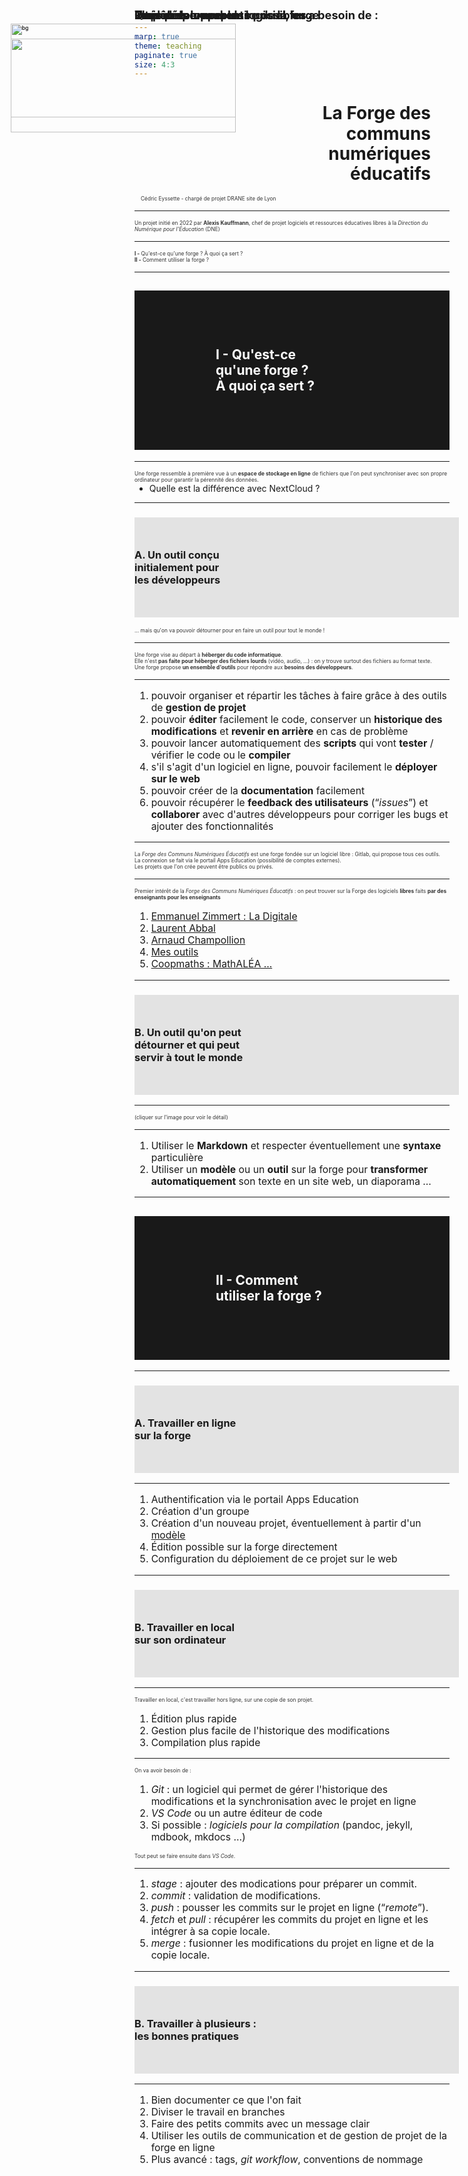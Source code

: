 ```yaml
---
marp: true
theme: teaching
paginate: true
size: 4:3
---
```


<!-- _class: titre-->
<style scoped>
img {position:absolute; top:40px; left:30px;z-index:-1; height:450px; width:360px; background:transparent!important}
h1 {margin-left:270px; padding-right:30px!important; line-height:1.15; text-align:right;}
</style>


# La Forge des <br>communs <br>numériques<br> éducatifs<!-- fit -->

![](https://forge.aeif.fr/framaka/visuel-forge/-/raw/main/brigit-et-komit/Brigit_et_Komit_transparent.png?ref_type=heads)

Cédric Eyssette - chargé de projet
DRANE site de Lyon



---
<!-- _class: i1t1 horizontal  -->
<style scoped>
p {font-size:1.3em; text-align:left!important;}
p:nth-of-type(1){width:400px; margin-left:20px!important; padding:0}
p:nth-of-type(2){margin-left:10px!important; width:410px}
</style>

![](https://upload.wikimedia.org/wikipedia/commons/thumb/2/26/Alexis_Kauffmann_-_Taipei_European_School_-_2017.jpg/800px-Alexis_Kauffmann_-_Taipei_European_School_-_2017.jpg)

Un projet initié en 2022 par **Alexis Kauffmann**, chef de projet logiciels et ressources éducatives libres à la _Direction du Numérique pour l'Éducation_ (DNE)


---
<!-- _class:  -->
<style scoped>
section {font-size:3.7em}
p {margin-top:0.4em; margin-left:50px}
h4 {margin-bottom:0.5em; text-align:center;margin-left:0; font-size:1.5em; margin-top:-30px!important}
</style>
#### Plan

**I -** Qu'est-ce qu'une forge ?
À quoi ça sert ?

**II -** Comment utiliser la forge ?

---
<!-- _class: -->
<style scoped>
h2 {background:rgba(0,0,0,0.9); color:white; padding:60px 130px;}
</style>
## I - Qu'est-ce <br>qu'une forge ?<br> À quoi ça sert ? <!-- fit -->

![bg](https://forge.aeif.fr/framaka/visuel-forge/-/raw/main/brigit-et-komit/Brigit_et_Komit_avec_fond_forge_sans_logo.png?ref_type=heads)


---
<!-- _class:  -->
Une forge ressemble à première vue à un **espace de  stockage en ligne** de fichiers que l'on peut synchroniser avec son propre ordinateur pour garantir la pérennité des données.

* Quelle est la différence avec NextCloud ?

---
<!-- _class: pp -->
<style scoped>
section {display:flex; flex-direction:column; align-items:center;}
p {margin:0;}
img {height:150px; background:transparent!important; float:left; margin-right:30px; margin-left:0px}
h3 {width:95%; background:rgba(0,0,0,0.1); padding-top:50px;  padding-bottom:50px; padding-right:40px}
</style>


### ![](https://forge.aeif.fr/framaka/visuel-forge/-/raw/main/avatars/avatar_Komit_face_cercle.png?ref_type=heads) A. Un outil conçu <br>initialement pour<br>les développeurs<!-- fit -->

<span data-marpit-fragment="1">… mais qu'on va pouvoir détourner pour en faire un outil pour tout le monde !</span>

---
<!-- _class:  -->
Une forge vise au départ à **héberger du code informatique**.

<span data-marpit-fragment="1">Elle n'est **pas faite pour héberger des fichiers lourds** (vidéo, audio, …)</span><span data-marpit-fragment="2"> : on y trouve surtout des fichiers au format texte.</span>

<span data-marpit-fragment="3">Une forge propose **un ensemble d'outils** pour répondre aux **besoins des développeurs**.</span>

<!-- Pas faite pour héberger des fichiers lourds :
exceptions possibles
Git LFS -->

---
<!-- _class: fmmm -->
<style scoped>
h4 {margin-bottom:0!important}
ul {margin-top:0;}
</style>

#### Pour développer un logiciel, on a besoin de :
1) pouvoir organiser et répartir les tâches à faire grâce à des outils de **gestion de projet**
2) pouvoir **éditer** facilement le code, conserver un **historique des modifications** et **revenir en arrière** en cas de problème
3) pouvoir lancer automatiquement des **scripts** qui vont **tester** / vérifier le code ou le **compiler**
4) s'il s'agit d'un logiciel en ligne, pouvoir facilement le **déployer sur le web**
5) pouvoir créer de la **documentation** facilement
6) pouvoir récupérer le **feedback des utilisateurs** (“_issues_”) et **collaborer** avec d'autres développeurs pour corriger les bugs et ajouter des fonctionnalités

<!-- évoquer : méthode agile / DevOps -->

---
La _Forge des Communs Numériques Éducatifs_ est une forge fondée sur un logiciel libre : Gitlab, qui propose tous ces outils.

<span data-marpit-fragment="1">La connexion se fait via le portail Apps Education</span><span data-marpit-fragment="2"> (possibilité de comptes externes).</span>

<span data-marpit-fragment="3">Les projets que l'on crée peuvent être publics ou privés.</span>

---
<!-- _class: fppp -->
Premier intérêt de la _Forge des Communs Numériques Éducatifs_ : on peut trouver sur la Forge des logiciels **libres**<span data-marpit-fragment="1"> faits **par des enseignants pour les enseignants**</span>

#### <span data-marpit-fragment="2">Quelques exemples :</span>
1) [Emmanuel Zimmert : La Digitale](https://forge.aeif.fr/users/ladigitale/projects)
2) [Laurent Abbal](https://laurentabbal.forge.apps.education.fr/)
3) [Arnaud Champollion](https://achampollion.forge.aeif.fr/)
4) [Mes outils](https://eyssette.forge.aeif.fr/)
5) [Coopmaths : MathALÉA …](https://forge.aeif.fr/coopmaths/mathalea)

---
<!-- _class: pp -->
<style scoped>
section {display:flex; flex-direction:column; align-items:center;}
p {margin:0; }
img {height:150px; background:transparent!important; float:left; margin-right:30px; margin-left:0px}
h3 {width:95%; background:rgba(0,0,0,0.1); padding-top:50px;  padding-bottom:50px; padding-right:60px}
</style>


### ![](https://forge.aeif.fr/framaka/visuel-forge/-/raw/main/avatars/avatar_Komit_face_cercle.png?ref_type=heads) B. Un outil qu'on peut <br>détourner et qui peut <br>servir à tout le monde<!-- fit -->


---
<!-- _class:  -->
<style scoped>
h4 {position:absolute; top:70px; font-size:1.2em}
img {margin-top:3em}
p {font-size:0.6em; text-align:center; color:#333; margin-top:1em}
</style>


#### Trois détournements possibles

[![](https://raw.githubusercontent.com/eyssette/mindmap/main/detournements-possibles-de-la-forge-aper%C3%A7u.svg)](https://mymarkmap.netlify.app/#https://raw.githubusercontent.com/eyssette/mindmap/main/detournements-possibles-de-la-forge.md)

(cliquer sur l'image pour voir le détail)


---
<!-- _class:  -->
<style scoped>
h4 {margin-bottom:0; font-size:1.3em}
ol {text-align:left; font-size:1.12em}
</style>
#### Le principe

1) Utiliser le **Markdown** et respecter éventuellement une **syntaxe** particulière
3) Utiliser un **modèle** ou un **outil** sur la forge pour **transformer automatiquement** son texte en un site web, un diaporama …

<!-- Une entrée possible pour aller vers la forge : CodiMD -->
<!-- Single Source Publishing -->

---
<!-- _class:  -->
<style scoped>
h2 {background:rgba(0,0,0,0.9); color:white; padding:90px 130px;}
</style>
## II - Comment <br>utiliser la forge ? <!-- fit -->

![bg](https://forge.aeif.fr/framaka/visuel-forge/-/raw/main/brigit-et-komit/Brigit_et_Komit_avec_fond_forge_sans_logo.png?ref_type=heads)



---
<!-- _class: pp -->
<style scoped>
section {display:flex; flex-direction:column; align-items:center;}
p {margin:0; }
img {height:150px; background:transparent!important; float:left; margin-right:30px; margin-left:0px}
h3 {width:95%; background:rgba(0,0,0,0.1); padding-top:50px;  padding-bottom:50px; padding-right:60px}
</style>


### ![](https://forge.aeif.fr/framaka/visuel-forge/-/raw/main/avatars/avatar_Komit_face_cercle.png?ref_type=heads) A. Travailler en ligne<br>sur la forge <!-- fit -->


---
<!-- _class:  -->

1) Authentification via le portail Apps Education
2) Création d'un groupe
3) Création d'un nouveau projet, éventuellement à partir d'un [modèle](https://forge.apps.education.fr/modeles-projets)
4) Édition possible sur la forge directement
5) Configuration du déploiement de ce projet sur le web

<!-- cloner / forker -->

<!-- pipeline, runner, job, gitlab-ci.yaml cd/ci-->

---
<!-- _class: pp -->
<style scoped>
section {display:flex; flex-direction:column; align-items:center;}
p {margin:0; }
img {height:150px; background:transparent!important; float:left; margin-right:30px; margin-left:0px}
h3 {width:95%; background:rgba(0,0,0,0.1); padding-top:50px;  padding-bottom:50px; padding-right:40px}
</style>


### ![](https://forge.aeif.fr/framaka/visuel-forge/-/raw/main/avatars/avatar_Komit_face_cercle.png?ref_type=heads) B. Travailler en local <br>sur son ordinateur <!-- fit -->


---
<!-- _class:  -->

Travailler en local, c'est travailler hors ligne, sur une copie de son projet.

#### <span data-marpit-fragment="1">Intérêt :</span>
1) Édition plus rapide
2) Gestion plus facile de l'historique des modifications
2) Compilation plus rapide


---
<!-- _class:  -->
<style scoped>
section{font-size:2.75em}
ol {text-align:left}
</style>

On va avoir besoin de :
1) _Git_ : un logiciel qui permet de gérer l'historique des modifications et la synchronisation avec le projet en ligne
2) _VS Code_ ou un autre éditeur de code
3) Si possible : _logiciels pour la compilation_ <span data-marpit-fragment="1">(pandoc, jekyll, mdbook, mkdocs …)</span>

<span data-marpit-fragment="2">Tout peut se faire ensuite dans _VS Code_.</span>

---
<!-- _class: fppp -->
<style scoped>
h4 {margin-bottom:0}
</style>
#### Un peu de vocabulaire de la forge

1) _stage_ : ajouter des modications pour préparer un commit.
2) _commit_ : validation de modifications.
3) _push_ : pousser les commits sur le projet en ligne (“_remote_”).
4) _fetch_ et _pull_ : récupérer les commits du projet en ligne et les intégrer à sa copie locale.
5) _merge_ : fusionner les modifications du projet en ligne et de la copie locale.

---
<!-- _class: pp -->
<style scoped>
section {display:flex; flex-direction:column; align-items:center;}
p {margin:0; }
img {height:150px; background:transparent!important; float:left; margin-right:30px; margin-left:0px}
h3 {width:95%; background:rgba(0,0,0,0.1); padding-top:50px;  padding-bottom:50px; padding-right:40px}
</style>


### ![](https://forge.aeif.fr/framaka/visuel-forge/-/raw/main/avatars/avatar_Komit_face_cercle.png?ref_type=heads) B. Travailler à plusieurs :<br> les bonnes pratiques <!-- fit -->


---
<!-- _class:  -->
1) Bien documenter ce que l'on fait
2) Diviser le travail en branches
3) Faire des petits commits avec un message clair
4) Utiliser les outils de communication et de gestion de projet de la forge en ligne
5) Plus avancé : tags, _git workflow_, conventions de nommage